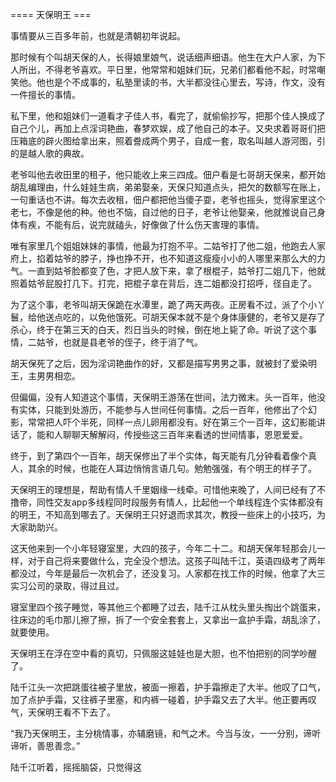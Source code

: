 ==== 天保明王 ===

事情要从三百多年前，也就是清朝初年说起。

那时候有个叫胡天保的人，长得娘里娘气，说话细声细语。他生在大户人家，为下人所出，不得老爷喜欢。平日里，他常常和姐妹们玩，兄弟们都看他不起，时常嘲笑他。他也是个不成事的，私塾里读的书，大半都没往心里去，写诗，作文，没有一件擅长的事情。

私下里，他和姐妹们一道看才子佳人书，看完了，就偷偷抄写，把那个佳人换成了自己个儿，再加上点淫词艳曲，春梦欢娱，成了他自己的本子。又央求着哥哥们把压箱底的辟火图给拿出来，照着誊成两个男子，自成一套，取名叫越人游河图，引的是越人歌的典故。

老爷叫他去收田里的租子，他只能收上来三四成。佃户看是七哥胡天保来，都开始胡乱编理由，什么娃娃生病，弟弟娶亲，天保只知道点头，把欠的数额写在账上，一句重话也不讲。每次去收租，佃户都把他当傻子耍，老爷也摇头，觉得家里这个老七，不像是他的种。他也不恼，自过他的日子，老爷让他娶亲，他就推说自己身体有疾，不能有后，说完就磕头，好像做了什么伤天害理的事情。

唯有家里几个姐姐妹妹的事情，他最为打抱不平。二姑爷打了他二姐，他跑去人家府上，掐着姑爷的脖子，挣也挣不开，也不知道这瘦瘦小小的人哪里来那么大的力气。一直到姑爷脸都变了色，才把人放下来，拿了根棍子，姑爷打二姐几下，他就照着姑爷屁股打几下。打完，把棍子拿在背后，连二姐都没打招呼，径自走了。

为了这个事，老爷叫胡天保跪在水潭里，跪了两天两夜。正房看不过，派了个小丫鬟，给他送点吃的，以免他饿死。可胡天保本就不是个身体康健的，老爷又是存了杀心，终于在第三天的白天，烈日当头的时候，倒在地上毙了命。听说了这个事情，二姑爷，也就是县老爷的侄子，终于消了气。

胡天保死了之后，因为淫词艳曲作的好，又都是描写男男之事，就被封了爱染明王，主男男相恋。

但偏偏，没有人知道这个事情，天保明王游荡在世间，法力微末。头一百年，他没有实体，只能到处游历，不能参与人世间任何事情。之后一百年，他修出了个幻影，常常把人吓个半死，同样一点儿卵用都没有。好在第三个一百年，这幻影能讲话了，能和人聊聊天解解闷，传授些这三百年来看透的世间情事，恩恩爱爱。

终于，到了第四个一百年，胡天保修出了半个实体，每天能有几分钟看着像个真人，其余的时候，也能在人耳边悄悄言语几句。勉勉强强，有个明王的样子了。

天保明王的理想是，帮助有情人千里姻缘一线牵。可惜他来晚了，人间已经有了不撸帝，同性交友app多线程同时段服务有情人，比起他一个单线程连个实体都没有的明王，不知高到哪去了。天保明王只好退而求其次，教授一些床上的小技巧，为大家助助兴。

这天他来到一个小年轻寝室里，大四的孩子，今年二十二。和胡天保年轻那会儿一样，对于自己将来要做什么，完全没个想法。这孩子叫陆千江，英语四级考了两年都没过，今年是最后一次机会了，还没复习。人家都在找工作的时候，他拿了大三实习公司的录取，得过且过。

寝室里四个孩子睡觉，等其他三个都睡了过去，陆千江从枕头里头掏出个跳蛋来，往床边的毛巾那儿擦了擦，拆了一个安全套套上，又拿出一盒护手霜，胡乱涂了，就要使用。

天保明王在浮在空中看的真切，只佩服这娃娃也是大胆，也不怕把别的同学吵醒了。

陆千江头一次把跳蛋往被子里放，被面一擦着，护手霜擦走了大半。他叹了口气，加了点护手霜，又往裤子里塞，和内裤一碰着，护手霜又去了大半。他正要再叹气，天保明王看不下去了。

“我乃天保明王，主分桃情事，亦辅磨镜，和气之术。今当与汝，一一分别，谛听谛听，善思善念。”

陆千江听着，摇摇脑袋，只觉得这